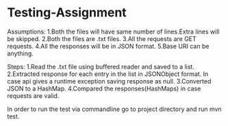 # Testing-Assignment
Assumptions:
1.Both the files will have same number of lines.Extra lines will be skipped.
2.Both the files are .txt files.
3.All the requests are GET requests.
4.All the responses will be in JSON format.
5.Base URI can be anything.

Steps:
1.Read the .txt file using buffered reader and saved to a list.
2.Extracted response for each entry in the list in JSONObject format. In case api gives a runtime exception saving response as null.
3.Converted JSON to a HashMap.
4.Compared the responses(HashMaps) in case requests are valid.


In order to run the test via commandline go to project directory and run mvn test.
